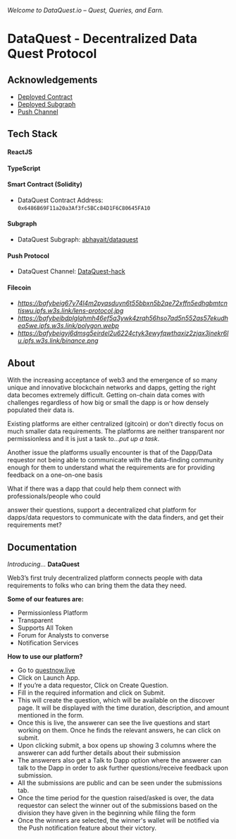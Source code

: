 *Welcome to DataQuest.io – Quest, Queries, and Earn.*
# DataQuest - Decentralized Data Quest Protocol
## Acknowledgements

 - [Deployed Contract](https://mumbai.polygonscan.com/address/0x6486B69F11a20a3Af3fc5BCc84D1F6C80645FA10)
 - [Deployed Subgraph](https://thegraph.com/hosted-service/subgraph/abhayait/dataquest)
 - [Push Channel]( https://staging.push.org/#/channels?channel=0x7b3Cb0dbCC799262Ed7A17D71A419d962536645A)

## Tech Stack

#### ReactJS
#### TypeScript
#### Smart Contract (Solidity)
- DataQuest Contract Address: `0x6486B69F11a20a3Af3fc5BCc84D1F6C80645FA10`
#### Subgraph
- DataQuest Subgraph: [abhayait/dataquest](https://thegraph.com/hosted-service/subgraph/abhayait/dataquest)
#### Push Protocol
- DataQuest Channel: [DataQuest-hack](https://staging.push.org/#/channels?channel=0x7b3Cb0dbCC799262Ed7A17D71A419d962536645A)
#### Filecoin
- _https://bafybeig67y74l4m2pyasduyn6t55bbxn5b2qe72xffn5edhgbmtcntjswu.ipfs.w3s.link/lens-protocol.jpg_
- _https://bafybeibdplglqhmh46ef5a3ywk4zrqh56hso7ad5n552as57ekudhea5we.ipfs.w3s.link/polygon.webp_
- _https://bafybeigyj6dmsg5eirdel2u6224ctyk3ewyfqwthaxiz2zjax3jnekr6lu.ipfs.w3s.link/binance.png_

## About

With the increasing acceptance of web3 and the emergence of so many unique and innovative blockchain networks and dapps, getting the right data becomes extremely difficult. Getting on-chain data comes with challenges regardless of how big or small the dapp is or how densely populated their data is.

Existing platforms are either centralized (gitcoin) or don't directly focus on much smaller data requirements. The platforms are neither transparent nor permissionless and it is just a task to..._put up a task_.

Another issue the platforms usually encounter is that of the Dapp/Data requestor not being able to communicate with the data-finding community enough for them to understand what the requirements are for providing feedback on a one-on-one basis

What if there was a dapp that could help them connect with professionals/people who could

answer their questions, support a decentralized chat platform for dapps/data requestors to communicate with the data finders, and get their requirements met?

## Documentation
_Introducing..._ 
**DataQuest**

Web3’s first truly decentralized platform connects people with data requirements to folks who can bring them the data they need.

**Some of our features are:**

- Permissionless Platform
- Transparent
- Supports All Token
- Forum for Analysts to converse
- Notification Services

**How to use our platform?**

- Go to [questnow.live](http://questnow.live/)
- Click on Launch App.
- If you’re a data requestor, Click on Create Question.
- Fill in the required information and click on Submit.
- This will create the question, which will be available on the discover page. It will be displayed with the time duration, description, and amount mentioned in the form.
- Once this is live, the answerer can see the live questions and start working on them. Once he finds the relevant answers, he can click on submit.
- Upon clicking submit, a box opens up showing 3 columns where the answerer can add further details about their submission
- The answerers also get a Talk to Dapp option where the answerer can talk to the Dapp in order to ask further questions/receive feedback upon submission.
- All the submissions are public and can be seen under the submissions tab.
- Once the time period for the question raised/asked is over, the data requestor can select the winner out of the submissions based on the division they have given in the beginning while filing the form
- Once the winners are selected, the winner's wallet will be notified via the Push notification feature about their victory.



